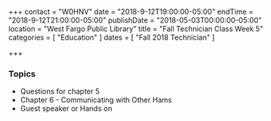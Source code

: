 +++
contact = "W0HNV"
date = "2018-9-12T19:00:00-05:00"
endTime = "2018-9-12T21:00:00-05:00"
publishDate = "2018-05-03T00:00:00-05:00"
location = "West Fargo Public Library"
title = "Fall Technician Class Week 5"
categories = [ "Education" ]
dates = [ "Fall 2018 Technician" ]

+++
### Topics

* Questions for chapter 5
* Chapter 6 - Communicating with Other Hams
* Guest speaker or Hands on
